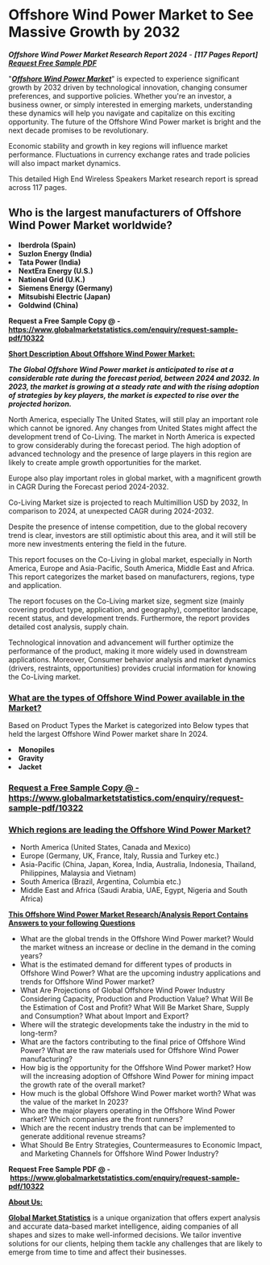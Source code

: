 <h1>Offshore Wind Power Market to See Massive Growth by 2032</h1><p><em><strong>Offshore Wind Power Market Research Report 2024</strong></em>&nbsp;-&nbsp;<em><strong>[117 Pages Report] </strong></em><em><strong><a href="https://www.globalmarketstatistics.com/enquiry/request-sample-pdf/10322">Request Free Sample PDF</a></strong></em></p><p>"<a style="font-style: italic; font-weight: bold;" href="https://www.globalmarketstatistics.com/market-reports/offshore-wind-power-market-10322">Offshore Wind Power Market</a>" is expected to experience significant growth by 2032 driven by technological innovation, changing consumer preferences, and supportive policies. Whether you're an investor, a business owner, or simply interested in emerging markets, understanding these dynamics will help you navigate and capitalize on this exciting opportunity. The future of the&nbsp;Offshore Wind Power market is bright and the next decade promises to be revolutionary.</p><p>Economic stability and growth in key regions will influence market performance. Fluctuations in currency exchange rates and trade policies will also impact market dynamics.</p><p>This detailed&nbsp;High End Wireless Speakers Market research report is spread across 117 pages.</p><h2><strong>Who is the largest manufacturers of Offshore Wind Power Market worldwide?</strong></h2><p><strong><li>Iberdrola (Spain)<li>Suzlon Energy (India)<li>Tata Power (India)<li>NextEra Energy (U.S.)<li>National Grid (U.K.)<li>Siemens Energy (Germany)<li>Mitsubishi Electric (Japan)<li>Goldwind (China)</strong></p><p><strong>Request a Free Sample Copy @ - <a href="https://www.globalmarketstatistics.com/enquiry/request-sample-pdf/10322">https://www.globalmarketstatistics.com/enquiry/request-sample-pdf/10322</a></strong></p><p><strong><u>Short Description About Offshore Wind Power Market:</u></strong></p><p><strong><em>The Global Offshore Wind Power market is anticipated to rise at a considerable rate during the forecast period, between 2024 and 2032. In 2023, the market is growing at a steady rate and with the rising adoption of strategies by key players, the market is expected to rise over the projected horizon.</em></strong></p><p>North America, especially The United States, will still play an important role which cannot be ignored. Any changes from United States might affect the development trend of Co-Living. The market in North America is expected to grow considerably during the forecast period. The high adoption of advanced technology and the presence of large players in this region are likely to create ample growth opportunities for the market.</p><p>Europe also play important roles in global market, with a magnificent growth in CAGR During the Forecast period 2024-2032.</p><p>Co-Living Market size is projected to reach Multimillion USD by 2032, In comparison to 2024, at unexpected CAGR during 2024-2032.</p><p>Despite the presence of intense competition, due to the global recovery trend is clear, investors are still optimistic about this area, and it will still be more new investments entering the field in the future.</p><p>This report focuses on the Co-Living in global market, especially in North America, Europe and Asia-Pacific, South America, Middle East and Africa. This report categorizes the market based on manufacturers, regions, type and application.</p><p>The report focuses on the Co-Living market size, segment size (mainly covering product type, application, and geography), competitor landscape, recent status, and development trends. Furthermore, the report provides detailed cost analysis, supply chain.</p><p>Technological innovation and advancement will further optimize the performance of the product, making it more widely used in downstream applications. Moreover, Consumer behavior analysis and market dynamics (drivers, restraints, opportunities) provides crucial information for knowing the Co-Living market.</p><h3 class="rank-math-question "><span style="text-decoration: underline;">What are the types of Offshore Wind Power available in the Market?</span></h3><p>Based on Product Types the Market is categorized into Below types that held the largest Offshore Wind Power market share In 2024.</p><p><strong><li>Monopiles<li>Gravity<li>Jacket</strong></p><h3 class="rank-math-question "><span style="text-decoration: underline;">Request a Free Sample Copy @ - <a href="https://www.globalmarketstatistics.com/enquiry/request-sample-pdf/10322">https://www.globalmarketstatistics.com/enquiry/request-sample-pdf/10322</a></span></h3><h3 class="rank-math-question "><span style="text-decoration: underline;">Which regions are leading the Offshore Wind Power Market?</span></h3><ul><li>North America (United States, Canada and Mexico)</li><li>Europe (Germany, UK, France, Italy, Russia and Turkey etc.)</li><li>Asia-Pacific (China, Japan, Korea, India, Australia, Indonesia, Thailand, Philippines, Malaysia and Vietnam)</li><li>South America (Brazil, Argentina, Columbia etc.)</li><li>Middle East and Africa (Saudi Arabia, UAE, Egypt, Nigeria and South Africa)</li></ul><p><strong><u>This Offshore Wind Power Market Research/Analysis Report Contains Answers to your following Questions</u></strong></p><ul><li>What are the global trends in the Offshore Wind Power market? Would the market witness an increase or decline in the demand in the coming years?</li><li>What is the estimated demand for different types of products in Offshore Wind Power? What are the upcoming industry applications and trends for Offshore Wind Power market?</li><li>What Are Projections of Global Offshore Wind Power Industry Considering Capacity, Production and Production Value? What Will Be the Estimation of Cost and Profit? What Will Be Market Share, Supply and Consumption? What about Import and Export?</li><li>Where will the strategic developments take the industry in the mid to long-term?</li><li>What are the factors contributing to the final price of Offshore Wind Power? What are the raw materials used for Offshore Wind Power manufacturing?</li><li>How big is the opportunity for the Offshore Wind Power market? How will the increasing adoption of Offshore Wind Power for mining impact the growth rate of the overall market?</li><li>How much is the global Offshore Wind Power market worth? What was the value of the market In 2023?</li><li>Who are the major players operating in the Offshore Wind Power market? Which companies are the front runners?</li><li>Which are the recent industry trends that can be implemented to generate additional revenue streams?</li><li>What Should Be Entry Strategies, Countermeasures to Economic Impact, and Marketing Channels for Offshore Wind Power Industry?</li></ul><p><strong>Request Free Sample PDF @ -&nbsp;<a href="https://www.globalmarketstatistics.com/enquiry/request-sample-pdf/10322">https://www.globalmarketstatistics.com/enquiry/request-sample-pdf/10322</a></strong></p><p><strong><u>About Us:</u></strong></p><p><strong><a href="https://www.globalmarketstatistics.com/">Global Market Statistics</a></strong> is a unique organization that offers expert analysis and accurate data-based market intelligence, aiding companies of all shapes and sizes to make well-informed decisions. We tailor inventive solutions for our clients, helping them tackle any challenges that are likely to emerge from time to time and affect their businesses.</p>
